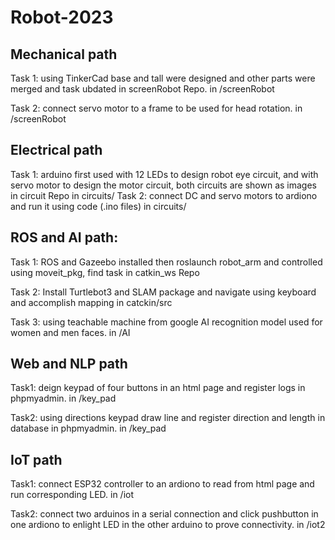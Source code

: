 # Robot-2023

## Mechanical path

Task 1: using TinkerCad base and tall were designed and other parts were merged and task ubdated in screenRobot Repo.
in /screenRobot

Task 2: connect servo motor to a frame to be used for head rotation.
in /screenRobot
## Electrical path

Task 1: arduino first used with 12 LEDs to design robot eye circuit, and with servo motor to design the motor circuit, both circuits are shown as images in circuit Repo 
in circuits/
Task 2: connect DC and servo motors to ardiono and run it using code (.ino files)
in circuits/
## ROS and AI path:

Task 1: ROS and Gazeebo installed then roslaunch robot_arm and controlled using moveit_pkg, find task in catkin_ws Repo

Task 2: Install Turtlebot3 and SLAM package and navigate using keyboard and accomplish mapping
in catckin/src

Task 3: using teachable machine from google AI recognition model used for women and men faces.
in /AI

## Web and NLP path
Task1: deign keypad of four buttons in an html page and register logs in phpmyadmin.
in /key_pad

Task2: using directions keypad draw line and register direction and length in database in phpmyadmin.
in /key_pad
## IoT path
Task1: connect ESP32 controller to an ardiono to read from html page and run corresponding LED.
in /iot

Task2: connect two arduinos in a serial connection and click pushbutton in one ardiono to enlight LED in the other arduino to prove connectivity.
in /iot2



